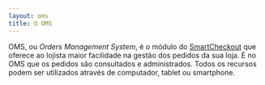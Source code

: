 ```yaml
---
layout: oms
title: O OMS
---
```


OMS, ou _Orders Management System_, é o módulo do [SmartCheckout](http://www.vtex.com.br/help/smartcheckout/) que oferece ao lojista maior facilidade na gestão dos pedidos da sua loja. É no OMS que os pedidos são consultados e administrados. Todos os recursos podem ser utilizados através de computador, tablet ou smartphone.